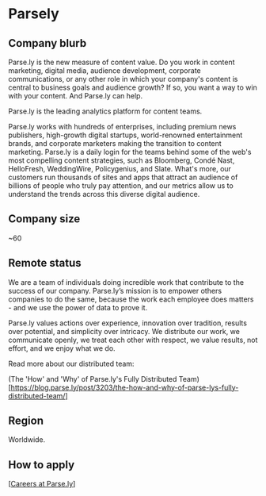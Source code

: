 # Parsely

## Company blurb

Parse.ly is the new measure of content value. Do you work in content marketing, digital media, audience development, corporate communications, or any other role in which your company's content is central to business goals and audience growth? If so, you want a way to win with your content. And Parse.ly can help.

Parse.ly is the leading analytics platform for content teams.

Parse.ly works with hundreds of enterprises, including premium news publishers, high-growth digital startups, world-renowned entertainment brands, and corporate marketers making the transition to content marketing. Parse.ly is a daily login for the teams behind some of the web's most compelling content strategies, such as Bloomberg, Condé Nast, HelloFresh, WeddingWire, Policygenius, and Slate. What's more, our customers run thousands of sites and apps that attract an audience of billions of people who truly pay attention, and our metrics allow us to understand the trends across this diverse digital audience.

## Company size

~60

## Remote status

We are a team of individuals doing incredible work that contribute to the success of our company. Parse.ly’s mission is to empower others companies to do the same, because the work each employee does matters - and we use the power of data to prove it.

Parse.ly values actions over experience, innovation over tradition, results over potential, and simplicity over intricacy. We distribute our work, we communicate openly, we treat each other with respect, we value results, not effort, and we enjoy what we do.

Read more about our distributed team:

(The 'How' and 'Why' of Parse.ly's Fully Distributed Team)[https://blog.parse.ly/post/3203/the-how-and-why-of-parse-lys-fully-distributed-team/]

## Region

Worldwide.


## How to apply

[[Careers at Parse.ly](https://www.parse.ly/careers)]